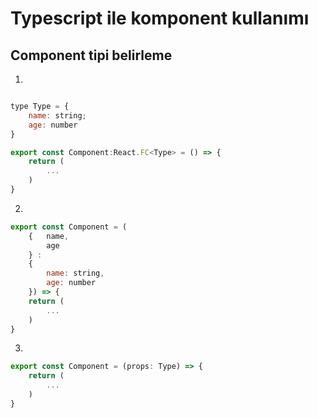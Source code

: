 # Typescript ile komponent kullanımı

## Component tipi belirleme

1.

```javascript

type Type = {
    name: string;
    age: number
}

export const Component:React.FC<Type> = () => {
    return (
        ...
    )
}
```

2.

```javascript
export const Component = (
    {   name,
        age
    } :
    {
        name: string,
        age: number
    }) => {
    return (
        ...
    )
}
```

3.

```javascript
export const Component = (props: Type) => {
    return (
        ...
    )
}
```
